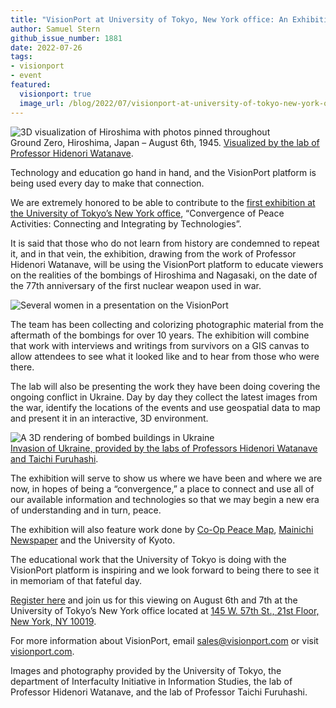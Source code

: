 ```yaml
---
title: "VisionPort at University of Tokyo, New York office: An Exhibition for Peace on August 6th and 7th"
author: Samuel Stern
github_issue_number: 1881
date: 2022-07-26
tags:
- visionport
- event
featured:
  visionport: true
  image_url: /blog/2022/07/visionport-at-university-of-tokyo-new-york-office/ground-zero.webp
---
```


![3D visualization of Hiroshima with photos pinned throughout](/blog/2022/07/visionport-at-university-of-tokyo-new-york-office/ground-zero.webp)<br>
Ground Zero, Hiroshima, Japan – August 6th, 1945. [Visualized by the lab of Professor Hidenori Watanave](https://hiroshima.mapping.jp/index_en.html).

Technology and education go hand in hand, and the VisionPort platform is being used every day to make that connection. 

We are extremely honored to be able to contribute to the [first exhibition at the University of Tokyo’s New York office](https://labo.wtnv.jp/2022/07/convergence2022en.html), “Convergence of Peace Activities: Connecting and Integrating by Technologies”.

It is said that those who do not learn from history are condemned to repeat it, and in that vein, the exhibition, drawing from the work of Professor Hidenori Watanave, will be using the VisionPort platform to educate viewers on the realities of the bombings of Hiroshima and Nagasaki, on the date of the 77th anniversary of the first nuclear weapon used in war.

<img alt="Several women in a presentation on the VisionPort" style="max-width: 30rem" src="/blog/2022/07/visionport-at-university-of-tokyo-new-york-office/utokyo-visionport.webp" />

The team has been collecting and colorizing photographic material from the aftermath of the bombings for over 10 years. The exhibition will combine that work with interviews and writings from survivors on a GIS canvas to allow attendees to see what it looked like and to hear from those who were there.

The lab will also be presenting the work they have been doing covering the ongoing conflict in Ukraine. Day by day they collect the latest images from the war, identify the locations of the events and use geospatial data to map and present it in an interactive, 3D environment.

![A 3D rendering of bombed buildings in Ukraine](/blog/2022/07/visionport-at-university-of-tokyo-new-york-office/ukraine.webp)<br>
[Invasion of Ukraine, provided by the labs of Professors Hidenori Watanave and Taichi Furuhashi](https://www.u-tokyo.ac.jp/focus/en/features/z1304_00194.html).

The exhibition will serve to show us where we have been and where we are now, in hopes of being a “convergence,” a place to connect and use all of our available information and technologies so that we may begin a new era of understanding and in turn, peace.

The exhibition will also feature work done by [Co-Op Peace Map](https://coop.archiving.jp/), [Mainichi Newspaper](https://mainichi.jp/english/) and the University of Kyoto. 

The educational work that the University of Tokyo is doing with the VisionPort platform is inspiring and we look forward to being there to see it in memoriam of that fateful day.  

[Register here](https://convergence_peace_activities.eventbrite.com/) and join us for this viewing on August 6th and 7th at the University of Tokyo’s New York office located at [145 W. 57th St., 21st Floor, New York, NY 10019](https://goo.gl/maps/Kgd9rFf3eBU1oR2t7).

For more information about VisionPort, email [sales@visionport.com](mailto:sales@visionport.com) or visit [visionport.com](https://www.visionport.com/).

Images and photography provided by the University of Tokyo, the department of Interfaculty Initiative in Information Studies, the lab of Professor Hidenori Watanave, and the lab of Professor Taichi Furuhashi.

